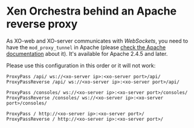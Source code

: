 # Xen Orchestra behind an Apache reverse proxy

As XO-web and XO-server communicates with *WebSockets*, you need to have the `mod_proxy_tunnel` in Apache (please [check the Apache documentation](http://httpd.apache.org/docs/2.4/mod/mod_proxy_wstunnel.html) about it). It's available for Apache 2.4.5 and later.


Please use this configuration in this order or it will not work:

```
ProxyPass /api/ ws://<xo-server ip>:<xo-server port>/api/
ProxyPassReverse /api/ ws://<xo-server ip>:<xo-server port>/api/

ProxyPass /consoles/ ws://<xo-server ip>:<xo-server port>/consoles/
ProxyPassReverse /consoles/ ws://<xo-server ip>:<xo-server port>/consoles/

ProxyPass / http://<xo-server ip>:<xo-server port>/
ProxyPassReverse / http://<xo-server ip>:<xo-server port>/
```
